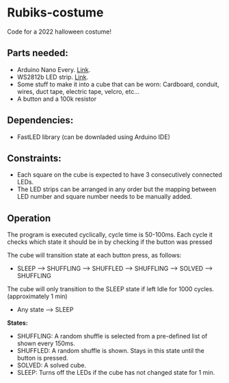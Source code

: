 # Rubiks-costume

Code for a 2022 halloween costume!

## Parts needed:
- Arduino Nano Every. [Link](https://www.amazon.se/-/en/gp/product/B07VX7MX27/ref=ppx_yo_dt_b_asin_title_o04_s00?ie=UTF8&psc=1).
- WS2812b LED strip. [Link](https://www.amazon.se/-/en/gp/product/B08T89S7C3/ref=ppx_yo_dt_b_asin_title_o04_s01?ie=UTF8&psc=1).
- Some stuff to make it into a cube that can be worn: Cardboard, conduit, wires, duct tape, electric tape, velcro, etc...
- A button and a 100k resistor

## Dependencies:
- FastLED library (can be downladed using Arduino IDE)

## Constraints:
- Each square on the cube is expected to have 3 consecutively connected LEDs.
- The LED strips can be arranged in any order but the mapping between LED number and square number needs to be manually added.

## Operation
The program is executed cyclically, cycle time is 50-100ms. 
Each cycle it checks which state it should be in by checking if the button was pressed

The cube will transition state at each button press, as follows: 
- SLEEP --> SHUFFLING --> SHUFFLED --> SHUFFLING --> SOLVED --> SHUFFLING 

The cube will only transition to the SLEEP state if left Idle for 1000 cycles. (approximately 1 min)
- Any state --> SLEEP

**States:**
- SHUFFLING: A random shuffle is selected from a pre-defined list of shown every 150ms.
- SHUFFLED: A random shuffle is shown. Stays in this state until the button is pressed.
- SOLVED: A solved cube.
- SLEEP: Turns off the LEDs if the cube has not changed state for 1 min.
